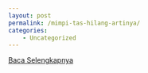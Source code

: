 ```yaml
---
layout: post
permalink: /mimpi-tas-hilang-artinya/
categories:
    - Uncategorized
---
```


[Baca Selengkapnya](/02)